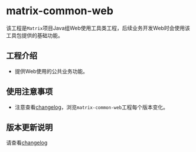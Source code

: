# matrix-common-web

该工程是`Matrix`项目Java组Web使用工具类工程，后续业务开发Web时会使用该工具包提供的基础功能。

## 工程介绍
* 提供Web使用的公共业务功能。

## 使用注意事项
* 注意查看[changelog](CHANGELOG.md)，浏览`matrix-common-web`工程每个版本变化。

## 版本更新说明

请查看[changelog](CHANGELOG.md)